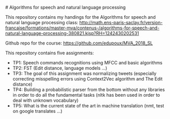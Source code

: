 # Algorithms for speech and natural language processing



This repository contains my handings for the Algorithms for speech and natural language processing class: http://math.ens-paris-saclay.fr/version-francaise/formations/master-mva/contenus-/algorithms-for-speech-and-natural-language-processing-380821.kjsp?RH=1242430202531

Github repo for the course: https://github.com/edupoux/MVA_2018_SL

This repository contains five assignments: 
* TP1: Speech commands recognitions using MFCC and basic algorithms
* TP2: FST (Edit distance, language models ...)
* TP3: The goal of this assignment was normalizing tweets (especially correcting misspelling errors using Context2Vec algorithm and The Edit distance)
* TP4: Building a probabilistic parser from the bottom without any libraries in order to do all the fundamental tasks (nltk has been used in order to deal with unknown vocabulary) 
* TP5: What is the current state of the art in machine translation (nmt, test on google translates ...) 
